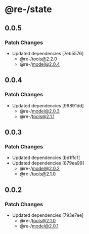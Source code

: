 # @re-/state

## 0.0.5

### Patch Changes

-   Updated dependencies [7eb5576]
    -   @re-/tools@2.2.0
    -   @re-/model@2.0.4

## 0.0.4

### Patch Changes

-   Updated dependencies [99891dd]
    -   @re-/model@2.0.3
    -   @re-/tools@2.1.1

## 0.0.3

### Patch Changes

-   Updated dependencies [bd1ffcf]
-   Updated dependencies [879ea99]
    -   @re-/model@2.0.2
    -   @re-/tools@2.1.0

## 0.0.2

### Patch Changes

-   Updated dependencies [793e7ee]
    -   @re-/tools@2.1.0
    -   @re-/model@2.0.1
